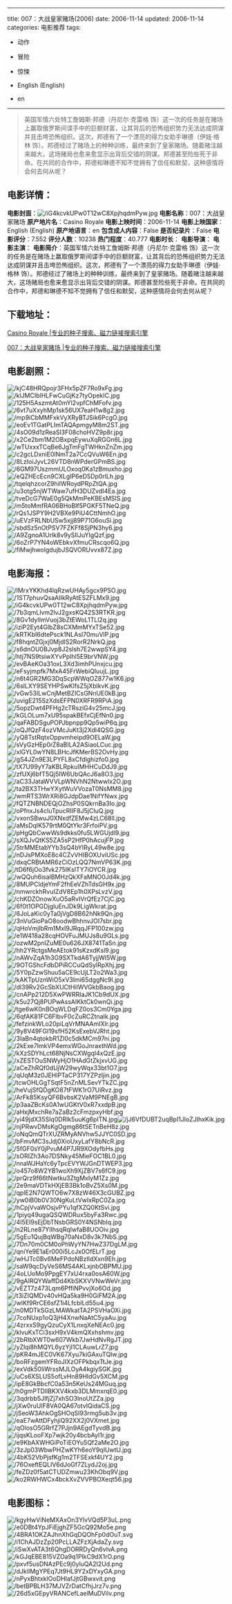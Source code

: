 
---
title: 007：大战皇家赌场(2006)
date: 2006-11-14
updated: 2006-11-14
categories: 电影推荐
tags:
- 动作
- 冒险
- 惊悚

- English (English)
- en
---


> 英国军情六处特工詹姆斯·邦德（丹尼尔·克雷格 饰）这一次的任务是在赌场上赢取俄罗斯间谍手中的巨额财富，让其背后的恐怖组织势力无法达成阴谋并且击垮恐怖组织。这次，邦德有了一个漂亮的得力女助手琳德（伊娃·格林 饰）。邦德经过了赌场上的种种训练，最终来到了皇家赌场。随着赌注越来越大，这场赌局也愈来愈显示出背后交错的阴谋。邦德甚至险些死于非命。在共同的合作中，邦德和琳德不知不觉拥有了信任和默契，这种感情将会何去何从呢？

## **电影详情**：

**电影封面**：<img src="https://image.tmdb.org/t/p/w200/iG4kcvkUPw0T12wC8XpjhqdmPyw.jpg" alt="/iG4kcvkUPw0T12wC8XpjhqdmPyw.jpg" title="/iG4kcvkUPw0T12wC8XpjhqdmPyw.jpg">
**电影名称**：007：大战皇家赌场
**原产地片名**：Casino Royale
**电影上映时间**：2006-11-14
**电影上映国家**：English (English)
**原产地语言**：en
**包含成人内容**：False
**是否纪录片**：False
**电影评分**：7.552
**评分人数**：10238
**热门程度**：40.777
**电影时长**：
**电影导演**：
**电影主演**：
**电影简介**：英国军情六处特工詹姆斯·邦德（丹尼尔·克雷格 饰）这一次的任务是在赌场上赢取俄罗斯间谍手中的巨额财富，让其背后的恐怖组织势力无法达成阴谋并且击垮恐怖组织。这次，邦德有了一个漂亮的得力女助手琳德（伊娃·格林 饰）。邦德经过了赌场上的种种训练，最终来到了皇家赌场。随着赌注越来越大，这场赌局也愈来愈显示出背后交错的阴谋。邦德甚至险些死于非命。在共同的合作中，邦德和琳德不知不觉拥有了信任和默契，这种感情将会何去何从呢？

## **下载地址**：
[Casino Royale |专业的种子搜索、磁力链接搜索引擎](https://movie.amd794.com:2083/?search=Casino%20Royale&ordering=&mode=match_phrase&page_size=10&page=1)

[007：大战皇家赌场 |专业的种子搜索、磁力链接搜索引擎](https://movie.amd794.com:2083/?search=007%EF%BC%9A%E5%A4%A7%E6%88%98%E7%9A%87%E5%AE%B6%E8%B5%8C%E5%9C%BA&ordering=&mode=match_phrase&page_size=10&page=1)
 

## **电影剧照**：
<img src="https://image.tmdb.org/t/p/original/kjC48HRQpojr3FHx5pZF7Ro9xFg.jpg" alt="/kjC48HRQpojr3FHx5pZF7Ro9xFg.jpg" title="/kjC48HRQpojr3FHx5pZF7Ro9xFg.jpg"><img src="https://image.tmdb.org/t/p/original/klJMCIblHLFwCuGjKz7tyOpekIC.jpg" alt="/klJMCIblHLFwCuGjKz7tyOpekIC.jpg" title="/klJMCIblHLFwCuGjKz7tyOpekIC.jpg"><img src="https://image.tmdb.org/t/p/original/125H5AszmtAt0mYl2vpfChMFofv.jpg" alt="/125H5AszmtAt0mYl2vpfChMFofv.jpg" title="/125H5AszmtAt0mYl2vpfChMFofv.jpg"><img src="https://image.tmdb.org/t/p/original/6vt7uXxyhMp1sk56UX7eaH1w8g2.jpg" alt="/6vt7uXxyhMp1sk56UX7eaH1w8g2.jpg" title="/6vt7uXxyhMp1sk56UX7eaH1w8g2.jpg"><img src="https://image.tmdb.org/t/p/original/mp9iCbMMFxkVyXRyBTJSik6PcgO.jpg" alt="/mp9iCbMMFxkVyXRyBTJSik6PcgO.jpg" title="/mp9iCbMMFxkVyXRyBTJSik6PcgO.jpg"><img src="https://image.tmdb.org/t/p/original/eoEv1TGatPLImTAQApmgyM8m2ST.jpg" alt="/eoEv1TGatPLImTAQApmgyM8m2ST.jpg" title="/eoEv1TGatPLImTAQApmgyM8m2ST.jpg"><img src="https://image.tmdb.org/t/p/original/4sO09d1zReaSl3F08choHVZ9p8r.jpg" alt="/4sO09d1zReaSl3F08choHVZ9p8r.jpg" title="/4sO09d1zReaSl3F08choHVZ9p8r.jpg"><img src="https://image.tmdb.org/t/p/original/x2Ce2bm1M2OBxpqEywuXqRGGn6L.jpg" alt="/x2Ce2bm1M2OBxpqEywuXqRGGn6L.jpg" title="/x2Ce2bm1M2OBxpqEywuXqRGGn6L.jpg"><img src="https://image.tmdb.org/t/p/original/wTUxxxTCqBe6JgTmFgTWHknZnZm.jpg" alt="/wTUxxxTCqBe6JgTmFgTWHknZnZm.jpg" title="/wTUxxxTCqBe6JgTmFgTWHknZnZm.jpg"><img src="https://image.tmdb.org/t/p/original/c2gcLDxniE0lNmT2a7CcQVuW6En.jpg" alt="/c2gcLDxniE0lNmT2a7CcQVuW6En.jpg" title="/c2gcLDxniE0lNmT2a7CcQVuW6En.jpg"><img src="https://image.tmdb.org/t/p/original/8LzIoiJyvL26VTD8nWPderGPmBS.jpg" alt="/8LzIoiJyvL26VTD8nWPderGPmBS.jpg" title="/8LzIoiJyvL26VTD8nWPderGPmBS.jpg"><img src="https://image.tmdb.org/t/p/original/6GM97UszmmULOxoq0Ka1zBmuxho.jpg" alt="/6GM97UszmmULOxoq0Ka1zBmuxho.jpg" title="/6GM97UszmmULOxoq0Ka1zBmuxho.jpg"><img src="https://image.tmdb.org/t/p/original/eQZHEcEcn9CXLgIP6eD5Dp0rlLh.jpg" alt="/eQZHEcEcn9CXLgIP6eD5Dp0rlLh.jpg" title="/eQZHEcEcn9CXLgIP6eD5Dp0rlLh.jpg"><img src="https://image.tmdb.org/t/p/original/tqelqhzcorZ9hilWRoydPRpZtQA.jpg" alt="/tqelqhzcorZ9hilWRoydPRpZtQA.jpg" title="/tqelqhzcorZ9hilWRoydPRpZtQA.jpg"><img src="https://image.tmdb.org/t/p/original/u3otg5njWTWaw7ufH3DUZvdI4Ea.jpg" alt="/u3otg5njWTWaw7ufH3DUZvdI4Ea.jpg" title="/u3otg5njWTWaw7ufH3DUZvdI4Ea.jpg"><img src="https://image.tmdb.org/t/p/original/tveDcG7WaE0g5QkMmPeKBEsMSlS.jpg" alt="/tveDcG7WaE0g5QkMmPeKBEsMSlS.jpg" title="/tveDcG7WaE0g5QkMmPeKBEsMSlS.jpg"><img src="https://image.tmdb.org/t/p/original/m5toMmfRA06BHoBIf5PGKF5TNeQ.jpg" alt="/m5toMmfRA06BHoBIf5PGKF5TNeQ.jpg" title="/m5toMmfRA06BHoBIf5PGKF5TNeQ.jpg"><img src="https://image.tmdb.org/t/p/original/rQs1JSPY9H2VBXe9PiU4CttNmhO.jpg" alt="/rQs1JSPY9H2VBXe9PiU4CttNmhO.jpg" title="/rQs1JSPY9H2VBXe9PiU4CttNmhO.jpg"><img src="https://image.tmdb.org/t/p/original/uEVzFRLNbUSw5xjj89P71G6ouSi.jpg" alt="/uEVzFRLNbUSw5xjj89P71G6ouSi.jpg" title="/uEVzFRLNbUSw5xjj89P71G6ouSi.jpg"><img src="https://image.tmdb.org/t/p/original/sbdSz5nOtPSV7FZKFf8SjPN3hy6.jpg" alt="/sbdSz5nOtPSV7FZKFf8SjPN3hy6.jpg" title="/sbdSz5nOtPSV7FZKFf8SjPN3hy6.jpg"><img src="https://image.tmdb.org/t/p/original/A9ZgnoA1Urlk8v9ySIlJuYIgQzf.jpg" alt="/A9ZgnoA1Urlk8v9ySIlJuYIgQzf.jpg" title="/A9ZgnoA1Urlk8v9ySIlJuYIgQzf.jpg"><img src="https://image.tmdb.org/t/p/original/6oZrP7YN4oWEbkvXfmuCRscqo6Q.jpg" alt="/6oZrP7YN4oWEbkvXfmuCRscqo6Q.jpg" title="/6oZrP7YN4oWEbkvXfmuCRscqo6Q.jpg"><img src="https://image.tmdb.org/t/p/original/fiMwjhwoIgdujbJSQVORUvvx87Z.jpg" alt="/fiMwjhwoIgdujbJSQVORUvvx87Z.jpg" title="/fiMwjhwoIgdujbJSQVORUvvx87Z.jpg">

## **电影海报**：
<img src="https://image.tmdb.org/t/p/original/lMrxYKKhd4lqRzwUHAy5gcx9PSO.jpg" alt="/lMrxYKKhd4lqRzwUHAy5gcx9PSO.jpg" title="/lMrxYKKhd4lqRzwUHAy5gcx9PSO.jpg"><img src="https://image.tmdb.org/t/p/original/1ST7phuvQsaAIIkRyAtESZFLMx9.jpg" alt="/1ST7phuvQsaAIIkRyAtESZFLMx9.jpg" title="/1ST7phuvQsaAIIkRyAtESZFLMx9.jpg"><img src="https://image.tmdb.org/t/p/original/iG4kcvkUPw0T12wC8XpjhqdmPyw.jpg" alt="/iG4kcvkUPw0T12wC8XpjhqdmPyw.jpg" title="/iG4kcvkUPw0T12wC8XpjhqdmPyw.jpg"><img src="https://image.tmdb.org/t/p/original/7b3qmLlvm2lvJ2gxsKQ42S3RTKR.jpg" alt="/7b3qmLlvm2lvJ2gxsKQ42S3RTKR.jpg" title="/7b3qmLlvm2lvJ2gxsKQ42S3RTKR.jpg"><img src="https://image.tmdb.org/t/p/original/8Gv1dylImVuoj3bZtEWoL1TLl2q.jpg" alt="/8Gv1dylImVuoj3bZtEWoL1TLl2q.jpg" title="/8Gv1dylImVuoj3bZtEWoL1TLl2q.jpg"><img src="https://image.tmdb.org/t/p/original/iziP2Eyt4GlbZ8sCXMmMYxTSe52.jpg" alt="/iziP2Eyt4GlbZ8sCXMmMYxTSe52.jpg" title="/iziP2Eyt4GlbZ8sCXMmMYxTSe52.jpg"><img src="https://image.tmdb.org/t/p/original/kRTKbI6dtePsck1NLAsI70muVIP.jpg" alt="/kRTKbI6dtePsck1NLAsI70muVIP.jpg" title="/kRTKbI6dtePsck1NLAsI70muVIP.jpg"><img src="https://image.tmdb.org/t/p/original/f8hqntZGjxj0MjdIS2RorR2NrkQ.jpg" alt="/f8hqntZGjxj0MjdIS2RorR2NrkQ.jpg" title="/f8hqntZGjxj0MjdIS2RorR2NrkQ.jpg"><img src="https://image.tmdb.org/t/p/original/s6dnOU0BJvp8J2slsh7E2wwpSY4.jpg" alt="/s6dnOU0BJvp8J2slsh7E2wwpSY4.jpg" title="/s6dnOU0BJvp8J2slsh7E2wwpSY4.jpg"><img src="https://image.tmdb.org/t/p/original/htj7NS9tsiwXYvPpIhl5E9brVNW.jpg" alt="/htj7NS9tsiwXYvPpIhl5E9brVNW.jpg" title="/htj7NS9tsiwXYvPpIhl5E9brVNW.jpg"><img src="https://image.tmdb.org/t/p/original/evBAeKOa31oxL3Xd3imhPUnxjcu.jpg" alt="/evBAeKOa31oxL3Xd3imhPUnxjcu.jpg" title="/evBAeKOa31oxL3Xd3imhPUnxjcu.jpg"><img src="https://image.tmdb.org/t/p/original/eFsyjmpfk7MxA45FrWebiQIuujL.jpg" alt="/eFsyjmpfk7MxA45FrWebiQIuujL.jpg" title="/eFsyjmpfk7MxA45FrWebiQIuujL.jpg"><img src="https://image.tmdb.org/t/p/original/n6t4GR2MG3DqScpWWqOZ877w1K6.jpg" alt="/n6t4GR2MG3DqScpWWqOZ877w1K6.jpg" title="/n6t4GR2MG3DqScpWWqOZ877w1K6.jpg"><img src="https://image.tmdb.org/t/p/original/6slLXY9SEYHPSwKlfsZ5jXblkvK.jpg" alt="/6slLXY9SEYHPSwKlfsZ5jXblkvK.jpg" title="/6slLXY9SEYHPSwKlfsZ5jXblkvK.jpg"><img src="https://image.tmdb.org/t/p/original/vGw53ILwCnjMetBZlCsGNnUE0kB.jpg" alt="/vGw53ILwCnjMetBZlCsGNnUE0kB.jpg" title="/vGw53ILwCnjMetBZlCsGNnUE0kB.jpg"><img src="https://image.tmdb.org/t/p/original/uvigE215SzXdsEFPN0XRFR9RPiA.jpg" alt="/uvigE215SzXdsEFPN0XRFR9RPiA.jpg" title="/uvigE215SzXdsEFPN0XRFR9RPiA.jpg"><img src="https://image.tmdb.org/t/p/original/5opzDwt4PFHg2cTRsziG4v25mcJ.jpg" alt="/5opzDwt4PFHg2cTRsziG4v25mcJ.jpg" title="/5opzDwt4PFHg2cTRsziG4v25mcJ.jpg"><img src="https://image.tmdb.org/t/p/original/kGLOLum7xU95spakBEfxCjEfNn0.jpg" alt="/kGLOLum7xU95spakBEfxCjEfNn0.jpg" title="/kGLOLum7xU95spakBEfxCjEfNn0.jpg"><img src="https://image.tmdb.org/t/p/original/qaFABDSguPOPJbpnpp9Qp5wiP6q.jpg" alt="/qaFABDSguPOPJbpnpp9Qp5wiP6q.jpg" title="/qaFABDSguPOPJbpnpp9Qp5wiP6q.jpg"><img src="https://image.tmdb.org/t/p/original/oQJfQzF4ozVMcJuKt3j2Xdl4QSG.jpg" alt="/oQJfQzF4ozVMcJuKt3j2Xdl4QSG.jpg" title="/oQJfQzF4ozVMcJuKt3j2Xdl4QSG.jpg"><img src="https://image.tmdb.org/t/p/original/yQ8TstRqtxOppvmheipd9OELaW.jpg" alt="/yQ8TstRqtxOppvmheipd9OELaW.jpg" title="/yQ8TstRqtxOppvmheipd9OELaW.jpg"><img src="https://image.tmdb.org/t/p/original/sVyGzHEp0rZ8aBILA2ASiaoLCuc.jpg" alt="/sVyGzHEp0rZ8aBILA2ASiaoLCuc.jpg" title="/sVyGzHEp0rZ8aBILA2ASiaoLCuc.jpg"><img src="https://image.tmdb.org/t/p/original/xlGYL0wYN8LBHcJfKMerBS2OvHy.jpg" alt="/xlGYL0wYN8LBHcJfKMerBS2OvHy.jpg" title="/xlGYL0wYN8LBHcJfKMerBS2OvHy.jpg"><img src="https://image.tmdb.org/t/p/original/gS4JZn9E3LPYFL8xCfdlghizfo0.jpg" alt="/gS4JZn9E3LPYFL8xCfdlghizfo0.jpg" title="/gS4JZn9E3LPYFL8xCfdlghizfo0.jpg"><img src="https://image.tmdb.org/t/p/original/tX7U99yY7aKBLRpkuIMHHCuDdJ9.jpg" alt="/tX7U99yY7aKBLRpkuIMHHCuDdJ9.jpg" title="/tX7U99yY7aKBLRpkuIMHHCuDdJ9.jpg"><img src="https://image.tmdb.org/t/p/original/zfUXj6bfT5Qj5IW6UbQAcJ6a8O3.jpg" alt="/zfUXj6bfT5Qj5IW6UbQAcJ6a8O3.jpg" title="/zfUXj6bfT5Qj5IW6UbQAcJ6a8O3.jpg"><img src="https://image.tmdb.org/t/p/original/aC33JataWVVLpWNVhN2Ntwwlx2O.jpg" alt="/aC33JataWVVLpWNVhN2Ntwwlx2O.jpg" title="/aC33JataWVVLpWNVhN2Ntwwlx2O.jpg"><img src="https://image.tmdb.org/t/p/original/ta2BX3THwYXytWuVVozaT0NsMM8.jpg" alt="/ta2BX3THwYXytWuVVozaT0NsMM8.jpg" title="/ta2BX3THwYXytWuVVozaT0NsMM8.jpg"><img src="https://image.tmdb.org/t/p/original/wmRTS3WrXRi8GJdpDae1NifYNwx.jpg" alt="/wmRTS3WrXRi8GJdpDae1NifYNwx.jpg" title="/wmRTS3WrXRi8GJdpDae1NifYNwx.jpg"><img src="https://image.tmdb.org/t/p/original/fQTZNBNDEQjOZhsP0SQkrnBa3Io.jpg" alt="/fQTZNBNDEQjOZhsP0SQkrnBa3Io.jpg" title="/fQTZNBNDEQjOZhsP0SQkrnBa3Io.jpg"><img src="https://image.tmdb.org/t/p/original/oPfnxJs4cIuTpucRIIF8J5jCIuQ.jpg" alt="/oPfnxJs4cIuTpucRIIF8J5jCIuQ.jpg" title="/oPfnxJs4cIuTpucRIIF8J5jCIuQ.jpg"><img src="https://image.tmdb.org/t/p/original/vxonSBwuJ0XNxdfZEMw4zLC68ll.jpg" alt="/vxonSBwuJ0XNxdfZEMw4zLC68ll.jpg" title="/vxonSBwuJ0XNxdfZEMw4zLC68ll.jpg"><img src="https://image.tmdb.org/t/p/original/aMsDqIK579rtM0QtYkr3FrfoiPV.jpg" alt="/aMsDqIK579rtM0QtYkr3FrfoiPV.jpg" title="/aMsDqIK579rtM0QtYkr3FrfoiPV.jpg"><img src="https://image.tmdb.org/t/p/original/pHgQbCwwWs9dkks0fu5LWGUjdl9.jpg" alt="/pHgQbCwwWs9dkks0fu5LWGUjdl9.jpg" title="/pHgQbCwwWs9dkks0fu5LWGUjdl9.jpg"><img src="https://image.tmdb.org/t/p/original/sXQJvQtKS5ZA5sP2HfP0hAcujFP.jpg" alt="/sXQJvQtKS5ZA5sP2HfP0hAcujFP.jpg" title="/sXQJvQtKS5ZA5sP2HfP0hAcujFP.jpg"><img src="https://image.tmdb.org/t/p/original/5trMMEtabYYb3sQ4bYlRyL49w8e.jpg" alt="/5trMMEtabYYb3sQ4bYlRyL49w8e.jpg" title="/5trMMEtabYYb3sQ4bYlRyL49w8e.jpg"><img src="https://image.tmdb.org/t/p/original/nDJsPMXoE8c4CZvVHIBOXUviUSc.jpg" alt="/nDJsPMXoE8c4CZvVHIBOXUviUSc.jpg" title="/nDJsPMXoE8c4CZvVHIBOXUviUSc.jpg"><img src="https://image.tmdb.org/t/p/original/dxqCRBtAMR6zCiOzLQQ7NmVP63K.jpg" alt="/dxqCRBtAMR6zCiOzLQQ7NmVP63K.jpg" title="/dxqCRBtAMR6zCiOzLQQ7NmVP63K.jpg"><img src="https://image.tmdb.org/t/p/original/tD6f6jOo3fvk275IKsITY7iOYCR.jpg" alt="/tD6f6jOo3fvk275IKsITY7iOYCR.jpg" title="/tD6f6jOo3fvk275IKsITY7iOYCR.jpg"><img src="https://image.tmdb.org/t/p/original/wQQuh6isalBMHzQkXFaMNO0Jd4k.jpg" alt="/wQQuh6isalBMHzQkXFaMNO0Jd4k.jpg" title="/wQQuh6isalBMHzQkXFaMNO0Jd4k.jpg"><img src="https://image.tmdb.org/t/p/original/8MUPCldjeYmF2fhEeVZhTdsGH9x.jpg" alt="/8MUPCldjeYmF2fhEeVZhTdsGH9x.jpg" title="/8MUPCldjeYmF2fhEeVZhTdsGH9x.jpg"><img src="https://image.tmdb.org/t/p/original/nmwrckhRvuIZdV8Ep1h0XPsLvzV.jpg" alt="/nmwrckhRvuIZdV8Ep1h0XPsLvzV.jpg" title="/nmwrckhRvuIZdV8Ep1h0XPsLvzV.jpg"><img src="https://image.tmdb.org/t/p/original/chKDZOnowXuO5aRvIVrQfEz7CjC.jpg" alt="/chKDZOnowXuO5aRvIVrQfEz7CjC.jpg" title="/chKDZOnowXuO5aRvIVrQfEz7CjC.jpg"><img src="https://image.tmdb.org/t/p/original/6f0t1OPGDjgIuEnJDk9LigWkrat.jpg" alt="/6f0t1OPGDjgIuEnJDk9LigWkrat.jpg" title="/6f0t1OPGDjgIuEnJDk9LigWkrat.jpg"><img src="https://image.tmdb.org/t/p/original/6JoLaKic0yTa0jVgD8B62hNk9Qn.jpg" alt="/6JoLaKic0yTa0jVgD8B62hNk9Qn.jpg" title="/6JoLaKic0yTa0jVgD8B62hNk9Qn.jpg"><img src="https://image.tmdb.org/t/p/original/3nVuGioPaO8oodwBhhnvJOI7sbr.jpg" alt="/3nVuGioPaO8oodwBhhnvJOI7sbr.jpg" title="/3nVuGioPaO8oodwBhhnvJOI7sbr.jpg"><img src="https://image.tmdb.org/t/p/original/qHoVmjIbRm1MxI9JRqqJFP100zw.jpg" alt="/qHoVmjIbRm1MxI9JRqqJFP100zw.jpg" title="/qHoVmjIbRm1MxI9JRqqJFP100zw.jpg"><img src="https://image.tmdb.org/t/p/original/e1W418a28cqHOVFuJMUJs8u9GLs.jpg" alt="/e1W418a28cqHOVFuJMUJs8u9GLs.jpg" title="/e1W418a28cqHOVFuJMUJs8u9GLs.jpg"><img src="https://image.tmdb.org/t/p/original/ozwM2pnlZuME0u626JX8741TaSn.jpg" alt="/ozwM2pnlZuME0u626JX8741TaSn.jpg" title="/ozwM2pnlZuME0u626JX8741TaSn.jpg"><img src="https://image.tmdb.org/t/p/original/hh2YRctgsMeAEtok91sKzxdKsl9.jpg" alt="/hh2YRctgsMeAEtok91sKzxdKsl9.jpg" title="/hh2YRctgsMeAEtok91sKzxdKsl9.jpg"><img src="https://image.tmdb.org/t/p/original/nAWvZqA1h3G9SXTkdA6TyjjWI5W.jpg" alt="/nAWvZqA1h3G9SXTkdA6TyjjWI5W.jpg" title="/nAWvZqA1h3G9SXTkdA6TyjjWI5W.jpg"><img src="https://image.tmdb.org/t/p/original/9OTGShcFdbDPiRCCuQdSylRpXhj.jpg" alt="/9OTGShcFdbDPiRCCuQdSylRpXhj.jpg" title="/9OTGShcFdbDPiRCCuQdSylRpXhj.jpg"><img src="https://image.tmdb.org/t/p/original/5Y0pZzwShuu5aCE9cUjLT2o2Wa3.jpg" alt="/5Y0pZzwShuu5aCE9cUjLT2o2Wa3.jpg" title="/5Y0pZzwShuu5aCE9cUjLT2o2Wa3.jpg"><img src="https://image.tmdb.org/t/p/original/kAKTpUznWiO5xV3lmi65dggNc9l.jpg" alt="/kAKTpUznWiO5xV3lmi65dggNc9l.jpg" title="/kAKTpUznWiO5xV3lmi65dggNc9l.jpg"><img src="https://image.tmdb.org/t/p/original/dl39Rv2GcSbXUCtHiIWVGkbBaog.jpg" alt="/dl39Rv2GcSbXUCtHiIWVGkbBaog.jpg" title="/dl39Rv2GcSbXUCtHiIWVGkbBaog.jpg"><img src="https://image.tmdb.org/t/p/original/cnAPp212D5XwPWRRIaJK1Cb9dUX.jpg" alt="/cnAPp212D5XwPWRRIaJK1Cb9dUX.jpg" title="/cnAPp212D5XwPWRRIaJK1Cb9dUX.jpg"><img src="https://image.tmdb.org/t/p/original/k5u27Qj8PUPwAssAIKktCk0wnQi.jpg" alt="/k5u27Qj8PUPwAssAIKktCk0wnQi.jpg" title="/k5u27Qj8PUPwAssAIKktCk0wnQi.jpg"><img src="https://image.tmdb.org/t/p/original/tge6wK0nBOqWLDqFZ0os3Cm0Yga.jpg" alt="/tge6wK0nBOqWLDqFZ0os3Cm0Yga.jpg" title="/tge6wK0nBOqWLDqFZ0os3Cm0Yga.jpg"><img src="https://image.tmdb.org/t/p/original/6qfAK81FC6FlbvF0cZuRCZtnaIk.jpg" alt="/6qfAK81FC6FlbvF0cZuRCZtnaIk.jpg" title="/6qfAK81FC6FlbvF0cZuRCZtnaIk.jpg"><img src="https://image.tmdb.org/t/p/original/fefzinkWLo20piLqVrMNAAmIXlr.jpg" alt="/fefzinkWLo20piLqVrMNAAmIXlr.jpg" title="/fefzinkWLo20piLqVrMNAAmIXlr.jpg"><img src="https://image.tmdb.org/t/p/original/9y8V49FGI19sfH52KsExebVJRht.jpg" alt="/9y8V49FGI19sfH52KsExebVJRht.jpg" title="/9y8V49FGI19sfH52KsExebVJRht.jpg"><img src="https://image.tmdb.org/t/p/original/3IaBn4qtokbR1ZI0c5dkMCm97ni.jpg" alt="/3IaBn4qtokbR1ZI0c5dkMCm97ni.jpg" title="/3IaBn4qtokbR1ZI0c5dkMCm97ni.jpg"><img src="https://image.tmdb.org/t/p/original/2kExe7ImkVP4emxWGoJnraxthWd.jpg" alt="/2kExe7ImkVP4emxWGoJnraxthWd.jpg" title="/2kExe7ImkVP4emxWGoJnraxthWd.jpg"><img src="https://image.tmdb.org/t/p/original/kXzSDYhLct68NjNsCXWgqI4xQzE.jpg" alt="/kXzSDYhLct68NjNsCXWgqI4xQzE.jpg" title="/kXzSDYhLct68NjNsCXWgqI4xQzE.jpg"><img src="https://image.tmdb.org/t/p/original/xZESTOuSNWyHjO1HAdGtZkjxvUG.jpg" alt="/xZESTOuSNWyHjO1HAdGtZkjxvUG.jpg" title="/xZESTOuSNWyHjO1HAdGtZkjxvUG.jpg"><img src="https://image.tmdb.org/t/p/original/aCeZhRQf0dUjW29wyWqx33bt1O7.jpg" alt="/aCeZhRQf0dUjW29wyWqx33bt1O7.jpg" title="/aCeZhRQf0dUjW29wyWqx33bt1O7.jpg"><img src="https://image.tmdb.org/t/p/original/qUqM3z0JEHlPTaCP317YZPzljin.jpg" alt="/qUqM3z0JEHlPTaCP317YZPzljin.jpg" title="/qUqM3z0JEHlPTaCP317YZPzljin.jpg"><img src="https://image.tmdb.org/t/p/original/tcwOHLGgTSqtF5nZnMLSevYTkZC.jpg" alt="/tcwOHLGgTSqtF5nZnMLSevYTkZC.jpg" title="/tcwOHLGgTSqtF5nZnMLSevYTkZC.jpg"><img src="https://image.tmdb.org/t/p/original/heVujSfQDgKO87tFWK1rO7UiRvz.jpg" alt="/heVujSfQDgKO87tFWK1rO7UiRvz.jpg" title="/heVujSfQDgKO87tFWK1rO7UiRvz.jpg"><img src="https://image.tmdb.org/t/p/original/ArFk85KsyQF6BvbsK2VaM9PNEgB.jpg" alt="/ArFk85KsyQF6BvbsK2VaM9PNEgB.jpg" title="/ArFk85KsyQF6BvbsK2VaM9PNEgB.jpg"><img src="https://image.tmdb.org/t/p/original/p3aaZBcKs0A1wUGKtV0xR7xxdpB.jpg" alt="/p3aaZBcKs0A1wUGKtV0xR7xxdpB.jpg" title="/p3aaZBcKs0A1wUGKtV0xR7xxdpB.jpg"><img src="https://image.tmdb.org/t/p/original/aHxjMxchRe7aZaBz2cFmzpxyHbf.jpg" alt="/aHxjMxchRe7aZaBz2cFmzpxyHbf.jpg" title="/aHxjMxchRe7aZaBz2cFmzpxyHbf.jpg"><img src="https://image.tmdb.org/t/p/original/yi49jdX35Slq0DRlk5uuKg6pITN.jpg" alt="/yi49jdX35Slq0DRlk5uuKg6pITN.jpg" title="/yi49jdX35Slq0DRlk5uuKg6pITN.jpg"><img src="https://image.tmdb.org/t/p/original/jJ6VfDUBT2uqBpI1JloZJIhxKik.jpg" alt="/jJ6VfDUBT2uqBpI1JloZJIhxKik.jpg" title="/jJ6VfDUBT2uqBpI1JloZJIhxKik.jpg"><img src="https://image.tmdb.org/t/p/original/njPRwvDMsKgOgmg86tSETnBeH8z.jpg" alt="/njPRwvDMsKgOgmg86tSETnBeH8z.jpg" title="/njPRwvDMsKgOgmg86tSETnBeH8z.jpg"><img src="https://image.tmdb.org/t/p/original/oNqQmQTrXUZRMyANVhw5JJYC0SD.jpg" alt="/oNqQmQTrXUZRMyANVhw5JJYC0SD.jpg" title="/oNqQmQTrXUZRMyANVhw5JJYC0SD.jpg"><img src="https://image.tmdb.org/t/p/original/bFmvMC3sJdj0XioUxyLafY8bNcR.jpg" alt="/bFmvMC3sJdj0XioUxyLafY8bNcR.jpg" title="/bFmvMC3sJdj0XioUxyLafY8bNcR.jpg"><img src="https://image.tmdb.org/t/p/original/5fGF0sY0jPvuM4P7JR9XOdyfbHs.jpg" alt="/5fGF0sY0jPvuM4P7JR9XOdyfbHs.jpg" title="/5fGF0sY0jPvuM4P7JR9XOdyfbHs.jpg"><img src="https://image.tmdb.org/t/p/original/sORIZh3Ao7DSNky45MieFOC1BL0.jpg" alt="/sORIZh3Ao7DSNky45MieFOC1BL0.jpg" title="/sORIZh3Ao7DSNky45MieFOC1BL0.jpg"><img src="https://image.tmdb.org/t/p/original/nnaWJHaYc6yTpcEVYWJGnDTWEP3.jpg" alt="/nnaWJHaYc6yTpcEVYWJGnDTWEP3.jpg" title="/nnaWJHaYc6yTpcEVYWJGnDTWEP3.jpg"><img src="https://image.tmdb.org/t/p/original/o457o8W2YB1woXh9XjZBV7s6fC9.jpg" alt="/o457o8W2YB1woXh9XjZBV7s6fC9.jpg" title="/o457o8W2YB1woXh9XjZBV7s6fC9.jpg"><img src="https://image.tmdb.org/t/p/original/prQrz9f66tNwtku3ZtgMxIyM1Zz.jpg" alt="/prQrz9f66tNwtku3ZtgMxIyM1Zz.jpg" title="/prQrz9f66tNwtku3ZtgMxIyM1Zz.jpg"><img src="https://image.tmdb.org/t/p/original/2e9maVDTkHXjEB3Bk1oBvZ5Xs0M.jpg" alt="/2e9maVDTkHXjEB3Bk1oBvZ5Xs0M.jpg" title="/2e9maVDTkHXjEB3Bk1oBvZ5Xs0M.jpg"><img src="https://image.tmdb.org/t/p/original/qplE2N7QWTO6w7X8zW46X3cGUBZ.jpg" alt="/qplE2N7QWTO6w7X8zW46X3cGUBZ.jpg" title="/qplE2N7QWTO6w7X8zW46X3cGUBZ.jpg"><img src="https://image.tmdb.org/t/p/original/yw0iB0b0V30NgKuLtVwIxRpC0Za.jpg" alt="/yw0iB0b0V30NgKuLtVwIxRpC0Za.jpg" title="/yw0iB0b0V30NgKuLtVwIxRpC0Za.jpg"><img src="https://image.tmdb.org/t/p/original/hCpjVvaWOsjvPYu1qfXZQ0KtSvi.jpg" alt="/hCpjVvaWOsjvPYu1qfXZQ0KtSvi.jpg" title="/hCpjVvaWOsjvPYu1qfXZQ0KtSvi.jpg"><img src="https://image.tmdb.org/t/p/original/1piyq49ugaQSQWDRux5byFa3Rwc.jpg" alt="/1piyq49ugaQSQWDRux5byFa3Rwc.jpg" title="/1piyq49ugaQSQWDRux5byFa3Rwc.jpg"><img src="https://image.tmdb.org/t/p/original/4I5EI9sEjDbTNsbGRS0Y4NSNbIq.jpg" alt="/4I5EI9sEjDbTNsbGRS0Y4NSNbIq.jpg" title="/4I5EI9sEjDbTNsbGRS0Y4NSNbIq.jpg"><img src="https://image.tmdb.org/t/p/original/n2RLne87YlIhsqRqlwfaB8UOOiv.jpg" alt="/n2RLne87YlIhsqRqlwfaB8UOOiv.jpg" title="/n2RLne87YlIhsqRqlwfaB8UOOiv.jpg"><img src="https://image.tmdb.org/t/p/original/5gEu1QujBqWBg70aNxD8v3k7NbS.jpg" alt="/5gEu1QujBqWBg70aNxD8v3k7NbS.jpg" title="/5gEu1QujBqWBg70aNxD8v3k7NbS.jpg"><img src="https://image.tmdb.org/t/p/original/7Dn70m0CM0oPhWyYN7HwZ37DgLM.jpg" alt="/7Dn70m0CM0oPhWyYN7HwZ37DgLM.jpg" title="/7Dn70m0CM0oPhWyYN7HwZ37DgLM.jpg"><img src="https://image.tmdb.org/t/p/original/qniYe9E1aEr000i5LcJx0OfELrT.jpg" alt="/qniYe9E1aEr000i5LcJx0OfELrT.jpg" title="/qniYe9E1aEr000i5LcJx0OfELrT.jpg"><img src="https://image.tmdb.org/t/p/original/wHJTc0Bv6MeFPdoNBzIIdXxn9Eh.jpg" alt="/wHJTc0Bv6MeFPdoNBzIIdXxn9Eh.jpg" title="/wHJTc0Bv6MeFPdoNBzIIdXxn9Eh.jpg"><img src="https://image.tmdb.org/t/p/original/saW9qcDyVeS6MS4AKLxjnbOBPMU.jpg" alt="/saW9qcDyVeS6MS4AKLxjnbOBPMU.jpg" title="/saW9qcDyVeS6MS4AKLxjnbOBPMU.jpg"><img src="https://image.tmdb.org/t/p/original/4oLUoMo9PpgEY7xU4rxa0osA60W.jpg" alt="/4oLUoMo9PpgEY7xU4rxa0osA60W.jpg" title="/4oLUoMo9PpgEY7xU4rxa0osA60W.jpg"><img src="https://image.tmdb.org/t/p/original/9gAIRQYWaffDd4KbSKXVVNwWeVr.jpg" alt="/9gAIRQYWaffDd4KbSKXVVNwWeVr.jpg" title="/9gAIRQYWaffDd4KbSKXVVNwWeVr.jpg"><img src="https://image.tmdb.org/t/p/original/vEZT7z473Lqm6PffiNPvvjXo6Od.jpg" alt="/vEZT7z473Lqm6PffiNPvvjXo6Od.jpg" title="/vEZT7z473Lqm6PffiNPvvjXo6Od.jpg"><img src="https://image.tmdb.org/t/p/original/t3iZIQMDv40vHQa5ka9H0GiFM2A.jpg" alt="/t3iZIQMDv40vHQa5ka9H0GiFM2A.jpg" title="/t3iZIQMDv40vHQa5ka9H0GiFM2A.jpg"><img src="https://image.tmdb.org/t/p/original/wlKf9RrCE6sfZ1i4LfcblLd55u4.jpg" alt="/wlKf9RrCE6sfZ1i4LfcblLd55u4.jpg" title="/wlKf9RrCE6sfZ1i4LfcblLd55u4.jpg"><img src="https://image.tmdb.org/t/p/original/n0MDTkSGzLMAWkatTA2PSVHaOXi.jpg" alt="/n0MDTkSGzLMAWkatTA2PSVHaOXi.jpg" title="/n0MDTkSGzLMAWkatTA2PSVHaOXi.jpg"><img src="https://image.tmdb.org/t/p/original/7coNUxp1oQ3jH4XnwNaAtC5yaAu.jpg" alt="/7coNUxp1oQ3jH4XnwNaAtC5yaAu.jpg" title="/7coNUxp1oQ3jH4XnwNaAtC5yaAu.jpg"><img src="https://image.tmdb.org/t/p/original/4zrxxS9gyQzuCyX1LnxqXeNEAc0.jpg" alt="/4zrxxS9gyQzuCyX1LnxqXeNEAc0.jpg" title="/4zrxxS9gyQzuCyX1LnxqXeNEAc0.jpg"><img src="https://image.tmdb.org/t/p/original/klvuKxTCi3sxH9xV4kmQXxhshmv.jpg" alt="/klvuKxTCi3sxH9xV4kmQXxhshmv.jpg" title="/klvuKxTCi3sxH9xV4kmQXxhshmv.jpg"><img src="https://image.tmdb.org/t/p/original/2bRIbXWT0w607Wkb7JwHdNvRgJT.jpg" alt="/2bRIbXWT0w607Wkb7JwHdNvRgJT.jpg" title="/2bRIbXWT0w607Wkb7JwHdNvRgJT.jpg"><img src="https://image.tmdb.org/t/p/original/yZlqi8hMQYL6yzYjI1CLAuwLrZ7.jpg" alt="/yZlqi8hMQYL6yzYjI1CLAuwLrZ7.jpg" title="/yZlqi8hMQYL6yzYjI1CLAuwLrZ7.jpg"><img src="https://image.tmdb.org/t/p/original/pKR4mJEC0VK67Xyu7kiGAxuTQIw.jpg" alt="/pKR4mJEC0VK67Xyu7kiGAxuTQIw.jpg" title="/pKR4mJEC0VK67Xyu7kiGAxuTQIw.jpg"><img src="https://image.tmdb.org/t/p/original/boRFzgemYFRoJIXzOFPkbqxTtJe.jpg" alt="/boRFzgemYFRoJIXzOFPkbqxTtJe.jpg" title="/boRFzgemYFRoJIXzOFPkbqxTtJe.jpg"><img src="https://image.tmdb.org/t/p/original/exVdk50IiWrssMJLOyA4kgiySGK.jpg" alt="/exVdk50IiWrssMJLOyA4kgiySGK.jpg" title="/exVdk50IiWrssMJLOyA4kgiySGK.jpg"><img src="https://image.tmdb.org/t/p/original/uCs6XSLUS5ofLvHn89HIdGv5XCM.jpg" alt="/uCs6XSLUS5ofLvHn89HIdGv5XCM.jpg" title="/uCs6XSLUS5ofLvHn89HIdGv5XCM.jpg"><img src="https://image.tmdb.org/t/p/original/ipE8GkBbcfC0a53n5KeUs24MGuq.jpg" alt="/ipE8GkBbcfC0a53n5KeUs24MGuq.jpg" title="/ipE8GkBbcfC0a53n5KeUs24MGuq.jpg"><img src="https://image.tmdb.org/t/p/original/h0gmPTDllBKXV4kxb3DLMmxrqE0.jpg" alt="/h0gmPTDllBKXV4kxb3DLMmxrqE0.jpg" title="/h0gmPTDllBKXV4kxb3DLMmxrqE0.jpg"><img src="https://image.tmdb.org/t/p/original/3qdrbb5JIfjZj7xhSO3lnoUtZZa.jpg" alt="/3qdrbb5JIfjZj7xhSO3lnoUtZZa.jpg" title="/3qdrbb5JIfjZj7xhSO3lnoUtZZa.jpg"><img src="https://image.tmdb.org/t/p/original/jXw0ruUlF8VA0QA67otvIQidaCS.jpg" alt="/jXw0ruUlF8VA0QA67otvIQidaCS.jpg" title="/jXw0ruUlF8VA0QA67otvIQidaCS.jpg"><img src="https://image.tmdb.org/t/p/original/jSeoW3AhkOgSHOqSI93rmg5ub3v.jpg" alt="/jSeoW3AhkOgSHOqSI93rmg5ub3v.jpg" title="/jSeoW3AhkOgSHOqSI93rmg5ub3v.jpg"><img src="https://image.tmdb.org/t/p/original/eaE7wAttDFyhjiQ92XX2j0VXmet.jpg" alt="/eaE7wAttDFyhjiQ92XX2j0VXmet.jpg" title="/eaE7wAttDFyhjiQ92XX2j0VXmet.jpg"><img src="https://image.tmdb.org/t/p/original/qOlosO5GRrfZ7PJjn9AEgdTyvdB.jpg" alt="/qOlosO5GRrfZ7PJjn9AEgdTyvdB.jpg" title="/qOlosO5GRrfZ7PJjn9AEgdTyvdB.jpg"><img src="https://image.tmdb.org/t/p/original/ijqsKLooFXp7wjk20y4bcbAyI1r.jpg" alt="/ijqsKLooFXp7wjk20y4bcbAyI1r.jpg" title="/ijqsKLooFXp7wjk20y4bcbAyI1r.jpg"><img src="https://image.tmdb.org/t/p/original/e9KbAXWHGiPoTiEOYu5Qf2aMe2O.jpg" alt="/e9KbAXWHGiPoTiEOYu5Qf2aMe2O.jpg" title="/e9KbAXWHGiPoTiEOYu5Qf2aMe2O.jpg"><img src="https://image.tmdb.org/t/p/original/3zJp03WbwPHZwKYh6eoY9qIUwtU.jpg" alt="/3zJp03WbwPHZwKYh6eoY9qIUwtU.jpg" title="/3zJp03WbwPHZwKYh6eoY9qIUwtU.jpg"><img src="https://image.tmdb.org/t/p/original/4bK52VbPjsfKg1m2TFSExkf4UY2.jpg" alt="/4bK52VbPjsfKg1m2TFSExkf4UY2.jpg" title="/4bK52VbPjsfKg1m2TFSExkf4UY2.jpg"><img src="https://image.tmdb.org/t/p/original/76OxeftEQLIV6dJoGf7ZLydJ2oj.jpg" alt="/76OxeftEQLIV6dJoGf7ZLydJ2oj.jpg" title="/76OxeftEQLIV6dJoGf7ZLydJ2oj.jpg"><img src="https://image.tmdb.org/t/p/original/feZDz0f5atCTUDZmwu23KhObq9V.jpg" alt="/feZDz0f5atCTUDZmwu23KhObq9V.jpg" title="/feZDz0f5atCTUDZmwu23KhObq9V.jpg"><img src="https://image.tmdb.org/t/p/original/ko2RWHWCx4bckXvZVVPBOXeqt56.jpg" alt="/ko2RWHWCx4bckXvZVVPBOXeqt56.jpg" title="/ko2RWHWCx4bckXvZVVPBOXeqt56.jpg">

## **电影图标**：
<img src="https://image.tmdb.org/t/p/original/kgyHwViNeMXAxOn3YlvVQd5P3uL.png" alt="/kgyHwViNeMXAxOn3YlvVQd5P3uL.png" title="/kgyHwViNeMXAxOn3YlvVQd5P3uL.png"><img src="https://image.tmdb.org/t/p/original/e0DBt4YpJFiEjghZF5GcQ92Mo5e.png" alt="/e0DBt4YpJFiEjghZF5GcQ92Mo5e.png" title="/e0DBt4YpJFiEjghZF5GcQ92Mo5e.png"><img src="https://image.tmdb.org/t/p/original/4BRA1OKZAJhnXhGqDQOhFp0dOuT.svg" alt="/4BRA1OKZAJhnXhGqDQOhFp0dOuT.svg" title="/4BRA1OKZAJhnXhGqDQOhFp0dOuT.svg"><img src="https://image.tmdb.org/t/p/original/i1ChAJDzZp20PcLLAZFzXjAdaZy.svg" alt="/i1ChAJDzZp20PcLLAZFzXjAdaZy.svg" title="/i1ChAJDzZp20PcLLAZFzXjAdaZy.svg"><img src="https://image.tmdb.org/t/p/original/iSwXvATA3t6QhgDORRDyQn6vlvA.png" alt="/iSwXvATA3t6QhgDORRDyQn6vlvA.png" title="/iSwXvATA3t6QhgDORRDyQn6vlvA.png"><img src="https://image.tmdb.org/t/p/original/kGJqEBE815VZOa9q1PlkC9dX1rO.png" alt="/kGJqEBE815VZOa9q1PlkC9dX1rO.png" title="/kGJqEBE815VZOa9q1PlkC9dX1rO.png"><img src="https://image.tmdb.org/t/p/original/pxvf5usDNAzPEc9j0yluQA2I2Ud.png" alt="/pxvf5usDNAzPEc9j0yluQA2I2Ud.png" title="/pxvf5usDNAzPEc9j0yluQA2I2Ud.png"><img src="https://image.tmdb.org/t/p/original/dJklIMgYPEq7Jt9HL9Y2xDYxyGA.png" alt="/dJklIMgYPEq7Jt9HL9Y2xDYxyGA.png" title="/dJklIMgYPEq7Jt9HL9Y2xDYxyGA.png"><img src="https://image.tmdb.org/t/p/original/nPyxBhtxkIOoDHIafJjtGBwxvit.png" alt="/nPyxBhtxkIOoDHIafJjtGBwxvit.png" title="/nPyxBhtxkIOoDHIafJjtGBwxvit.png"><img src="https://image.tmdb.org/t/p/original/betBPBLH37MJVZrDatCfhjJrz7v.png" alt="/betBPBLH37MJVZrDatCfhjJrz7v.png" title="/betBPBLH37MJVZrDatCfhjJrz7v.png"><img src="https://image.tmdb.org/t/p/original/26d5xGEpyVRANCefLaelMuDVilv.png" alt="/26d5xGEpyVRANCefLaelMuDVilv.png" title="/26d5xGEpyVRANCefLaelMuDVilv.png">
